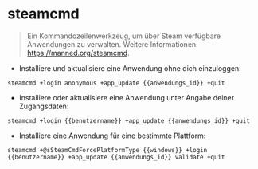 # steamcmd

> Ein Kommandozeilenwerkzeug, um über Steam verfügbare Anwendungen zu verwalten.
> Weitere Informationen: <https://manned.org/steamcmd>.

- Installiere und aktualisiere eine Anwendung ohne dich einzuloggen:

`steamcmd +login anonymous +app_update {{anwendungs_id}} +quit`

- Installiere oder aktualisiere eine Anwendung unter Angabe deiner Zugangsdaten:

`steamcmd +login {{benutzername}} +app_update {{anwendungs_id}} +quit`

- Installiere eine Anwendung für eine bestimmte Plattform:

`steamcmd +@sSteamCmdForcePlatformType {{windows}} +login {{benutzername}} +app_update {{anwendungs_id}} validate +quit`

